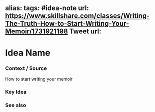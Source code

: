 alias: 
tags: #idea-note
url: https://www.skillshare.com/classes/Writing-The-Truth-How-to-Start-Writing-Your-Memoir/1731921198
Tweet url: 
---
# Idea Name

### Context / Source

How to start writing your memoir

### Key Idea


### See also
